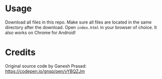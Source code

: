 # Usage
Download all files in this repo. Make sure all files are located in the same directory after the download.
Open `index.html` in your browser of choice. It also works on Chrome for Android!

# Credits
Original source code by Ganesh Prasad: https://codepen.io/gnsp/pen/vYBQZJm

